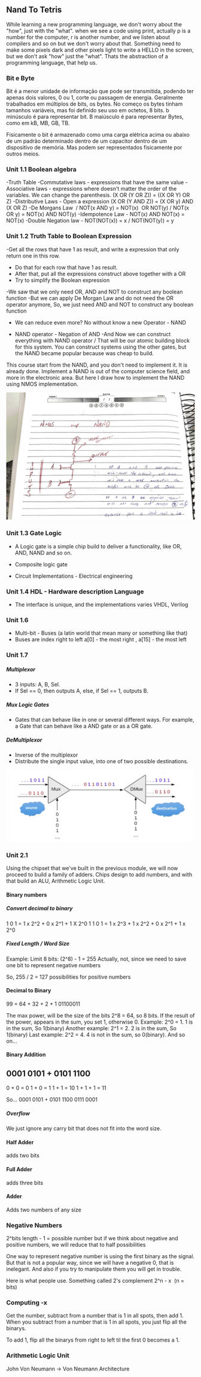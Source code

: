 ## Nand To Tetris

While learning a new programming language, we don't worry about the "how", just with the "what". when we see a code using print, actually p is a number for the computer, r is another number, and we listen about compilers and so on but we don't worry about that. Something need to make some pixels dark and other pixels light to write a HELLO in the screen, but we don't ask "how" just the "what". Thats the abstraction of a programming language, that help us.

### Bit e Byte
Bit é a menor unidade de informação que pode ser transmitida, podendo ter apenas dois valores, 0 ou 1, corte ou passagem de energia. Geralmente trabalhados em múltiplos de bits, os bytes. No começo os bytes tinham tamanhos variáveis, mas foi definido seu uso em octetos, 8 bits. b minúsculo é para representar bit. B maiúsculo é para representar Bytes, como em kB, MB, GB, TB.

Fisicamente o bit é armazenado como uma carga elétrica acima ou abaixo de um padrão determinado dentro de um capacitor dentro de um dispositivo de memória. Mas podem ser representados fisicamente por outros meios.

### Unit 1.1 Boolean algebra
-Truth Table
-Commutative laws - expressions that have the same value
-Associative laws - expressions where doesn't matter the order of the variables. We can change the parenthesis.
(X OR (Y OR Z)) = ((X OR Y) OR Z)
-Distributive Laws - Open a expression (X OR (Y AND Z)) = (X OR y) AND (X OR Z)
-De Morgans Law  / NOT(x AND y) = NOT(x)  OR NOT(y) / NOT(x OR y) = NOT(x) AND NOT(y)
-Idempotence Law - NOT(x) AND NOT(x) = NOT(x)
-Double Negation law - NOT(NOT(x)) = x / NOT(NOT(y)) = y

### Unit 1.2 Truth Table to Boolean Expression
-Get all the rows that have 1 as result, and write a expression that only return one in this row.
- Do that for each row that have 1 as result.
- After that, put all the expressions construct above together with a OR
- Try to simplify the Boolean expression

-We saw that we only need OR, AND and NOT to construct any boolean function
-But we can apply De Morgan Law and do not need the OR operator anymore, So, we just need AND and NOT to construct any boolean function
- We can reduce even more? No without know a new Operator - NAND

- NAND operator - Negation of AND
-And Now we can construct everything with NAND operator / That will be our atomic building block for this system.
You can construct systems using the other gates, but the NAND became popular because was cheap to build.

This course start from the NAND, and you don't need to implement it. It is already done.
Implement a NAND is out of the computer science field, and more in the electronic area.
But here I draw how to implement the NAND using NMOS implementation.

![Nand Implementation](images/nand_implementation.png)

### Unit 1.3 Gate Logic
- A Logic gate is a simple chip build to deliver a functionality, like OR, AND, NAND and so on.
- Composite logic gate

- Circuit Implementations - Electrical engineering 

### Unit 1.4 HDL - Hardware description Language

- The interface is unique, and the implementations varies
VHDL, Verilog

### Unit 1.6
- Multi-bit - Buses (a latin world that mean many or something like that)
- Buses are index right to left a[0] - the most right , a[15] - the most left

### Unit 1.7

##### Multiplexor
- 3 inputs: A, B, Sel.
- If Sel == 0, then outputs A, else, if Sel == 1, outputs B.

##### Mux Logic Gates
- Gates that can behave like in one or several different ways. For example, a Gate that can behave like a AND gate or as a OR gate.

##### DeMultiplexor
- Inverse of the multiplexor
- Distribute the single input value, into one of two possible destinations.

![Mux Demux Implementation](images/mux-dmux.png)


### Unit 2.1 

Using the chipset that we've built in the previous module, we will now proceed to build a family of adders. Chips design to add numbers, and with that build an ALU, Arithmetic Logic Unit.

#### Binary numbers

##### Convert decimal to binary
1 0 1 = 1 x 2^2 + 0 x 2^1 + 1 X 2^0
1 1 0 1 = 1 x 2^3 + 1 x 2^2 + 0 x 2^1 + 1 x 2^0

##### Fixed Length / Word Size
Example: Limit 8 bits: (2^8) - 1 = 255
Actually, not, since we need to save one bit to represent negative numbers

So, 255 / 2 = 127 possibilities for positive numbers

#### Decimal to Binary

99 = 64 + 32 + 2 + 1
01100011

The max power, will be the size of the bits 2^8 = 64, so 8 bits.
If the result of the power, appears in the sum, you set 1, otherwise 0.
Example: 2^0 = 1. 1 is in the sum, So 1(binary)
Another example: 2^1 = 2. 2 is in the sum, So 1(binary)
Last example: 2^2 = 4. 4 is not in the sum, so 0(binary).
And so on...

#### Binary Addition

 0001 0101
+
 0101 1100
-----------

0 + 0 = 0
1 + 0 = 1
1 + 1 = 10
1 + 1 + 1 = 11

So...
 0001 0101
+
 0101 1100
 0111 0001 

##### Overflow
We just ignore any carry bit that does not fit into the word size.


#### Half Adder
adds two bits

#### Full Adder
adds three bits

#### Adder
Adds two numbers of any size

### Negative Numbers
2^bits length - 1 = possible number
but if we think about negative and positive numbers, we will reduce that to half possibilities

One way to represent negative number is using the first binary as the signal. But that is not a popular way, since we will have a negative 0, that is inelegant. And also if you try to manipulate them you will get in trouble.

Here is what people use. Something called 2's complement
2^n - x  (n = bits)

### Computing -x
Get the number, subtract from a number that is 1 in all spots, then add 1.
When you subtract from a number that is 1 in all spots, you just flip all the binarys.

To add 1, flip all the binarys from right to left til the first 0 becomes a 1.

### Arithmetic Logic Unit
John Von Neumann -> Von Neumann Architecture
